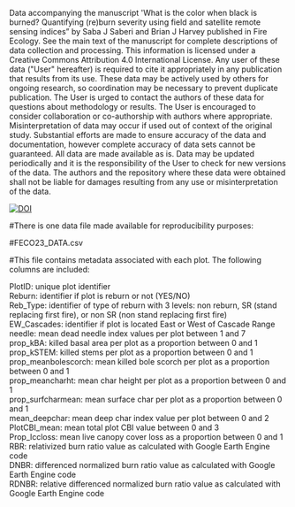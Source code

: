 Data accompanying the manuscript 'What is the color when black is burned? Quantifying (re)burn severity using field and satellite remote sensing indices” by Saba J Saberi and Brian J Harvey published in Fire Ecology. See the main text of the manuscript for complete descriptions of data collection and processing.
This information is licensed under a Creative Commons Attribution 4.0 International License. Any user of these data ("User" hereafter) is required to cite it appropriately in any publication that results from its use. These data may be actively used by others for ongoing research, so coordination may be necessary to prevent duplicate publication. The User is urged to contact the authors of these data for questions about methodology or results. The User is encouraged to consider collaboration or co-authorship with authors where appropriate. Misinterpretation of data may occur if used out of context of the original study. Substantial efforts are made to ensure accuracy of the data and documentation, however complete accuracy of data sets cannot be guaranteed. All data are made available as is. Data may be updated periodically and it is the responsibility of the User to check for new versions of the data. The authors and the repository where these data were obtained shall not be liable for damages resulting from any use or misinterpretation of the data.

[![DOI](https://zenodo.org/badge/DOI/10.5281/zenodo.10482921.svg)](https://doi.org/10.5281/zenodo.10482921)  

#There is one data file made available for reproducibility purposes:

#FECO23_DATA.csv

#This file contains metadata associated with each plot. The following columns are included:

PlotID: unique plot identifier  
Reburn: identifier if plot is reburn or not (YES/NO)  
Reb_Type: identifier of type of reburn with 3 levels: non reburn, SR (stand replacing first fire), or non SR (non stand replacing first fire)  
EW_Cascades: identifier if plot is located East or West of Cascade Range  
needle: mean dead needle index values per plot between 1 and 7  
prop_kBA: killed basal area per plot as a proportion between 0 and 1  
prop_kSTEM: killed stems per plot as a proportion between 0 and 1  
prop_meanbolescorch: mean killed bole scorch per plot as a proportion between 0 and 1  
prop_meancharht: mean char height per plot as a proportion between 0 and 1  
prop_surfcharmean: mean surface char per plot as a proportion between 0 and 1  
mean_deepchar: mean deep char index value per plot between 0 and 2  
PlotCBI_mean: mean total plot CBI value between 0 and 3  
Prop_lccloss: mean live canopy cover loss as a proportion between 0 and 1  
RBR: relativized burn ratio value as calculated with Google Earth Engine code   
DNBR: differenced normalized burn ratio value as calculated with Google Earth Engine code  
RDNBR: relative differenced normalized burn ratio value as calculated with Google Earth Engine code  



